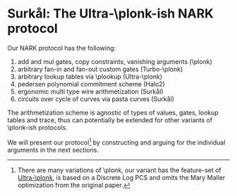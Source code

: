 # Surkål: The Ultra-\plonk-ish NARK protocol

Our NARK protocol has the following:

1. add and mul gates, copy constraints, vanishing arguments (\plonk)
2. arbitrary fan-in and fan-out custom gates (Turbo-\plonk)
3. arbitrary lookup tables via \plookup (Ultra-\plonk)
4. pedersen polynomial commitment scheme (Halo2)
5. ergonomic multi type wire arithmetization (Surkål)
6. circuits over cycle of curves via pasta curves (Surkål)

The arithmetization scheme is agnostic of types of values, gates, lookup tables and trace, thus can potentially be extended for other variants of \plonk-ish protocols.

We will present our protocol[^our-plonk] by constructing and arguing for the individual arguments in the next sections.

[^our-plonk]: There are many variations of \plonk, our variant has the
feature-set of [Ultra-\plonk](https://zkjargon.github.io/definitions/plonkish_arithmetization.html#plonkish-variants-and-extensions),
is based on a Discrete Log PCS and omits the Mary Maller optimization from
the original paper.
